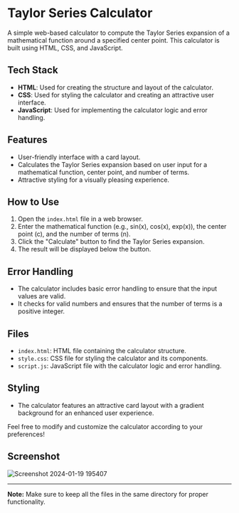 # Taylor Series Calculator

A simple web-based calculator to compute the Taylor Series expansion of a mathematical function around a specified center point. This calculator is built using HTML, CSS, and JavaScript.

## Tech Stack

- **HTML**: Used for creating the structure and layout of the calculator.
- **CSS**: Used for styling the calculator and creating an attractive user interface.
- **JavaScript**: Used for implementing the calculator logic and error handling.

## Features

- User-friendly interface with a card layout.
- Calculates the Taylor Series expansion based on user input for a mathematical function, center point, and number of terms.
- Attractive styling for a visually pleasing experience.

## How to Use

1. Open the `index.html` file in a web browser.
2. Enter the mathematical function (e.g., sin(x), cos(x), exp(x)), the center point (c), and the number of terms (n).
3. Click the "Calculate" button to find the Taylor Series expansion.
4. The result will be displayed below the button.

## Error Handling

- The calculator includes basic error handling to ensure that the input values are valid.
- It checks for valid numbers and ensures that the number of terms is a positive integer.

## Files

- `index.html`: HTML file containing the calculator structure.
- `style.css`: CSS file for styling the calculator and its components.
- `script.js`: JavaScript file with the calculator logic and error handling.

## Styling

- The calculator features an attractive card layout with a gradient background for an enhanced user experience.

Feel free to modify and customize the calculator according to your preferences!

## Screenshot
![Screenshot 2024-01-19 195407](https://github.com/hemant933/CalcDiverse/assets/104961126/88ff421b-12ee-48ed-bd60-b3b45ebf8181)

---

**Note:** Make sure to keep all the files in the same directory for proper functionality.
